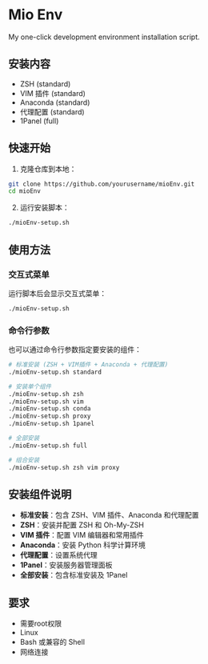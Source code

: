 # Mio Env
My one-click development environment installation script.

## 安装内容
- ZSH (standard)
- VIM 插件 (standard)
- Anaconda (standard)
- 代理配置 (standard)
- 1Panel (full)

## 快速开始

1. 克隆仓库到本地：

```zsh
git clone https://github.com/yourusername/mioEnv.git
cd mioEnv
```

2. 运行安装脚本：

```zsh
./mioEnv-setup.sh
```

## 使用方法

### 交互式菜单

运行脚本后会显示交互式菜单：

```zsh
./mioEnv-setup.sh
```

### 命令行参数

也可以通过命令行参数指定要安装的组件：

```zsh
# 标准安装 (ZSH + VIM插件 + Anaconda + 代理配置)
./mioEnv-setup.sh standard

# 安装单个组件
./mioEnv-setup.sh zsh
./mioEnv-setup.sh vim
./mioEnv-setup.sh conda
./mioEnv-setup.sh proxy
./mioEnv-setup.sh 1panel

# 全部安装
./mioEnv-setup.sh full

# 组合安装
./mioEnv-setup.sh zsh vim proxy
```

## 安装组件说明

- **标准安装**：包含 ZSH、VIM 插件、Anaconda 和代理配置
- **ZSH**：安装并配置 ZSH 和 Oh-My-ZSH
- **VIM 插件**：配置 VIM 编辑器和常用插件
- **Anaconda**：安装 Python 科学计算环境
- **代理配置**：设置系统代理
- **1Panel**：安装服务器管理面板
- **全部安装**：包含标准安装及 1Panel

## 要求

- 需要root权限
- Linux 
- Bash 或兼容的 Shell
- 网络连接

